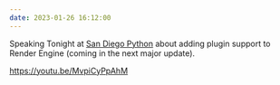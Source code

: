 ```yaml
---
date: 2023-01-26 16:12:00
---
```


Speaking Tonight at [San Diego Python](https://www.meetup.com/pythonsd/events/zxxdbtyfccbjc/) about adding plugin support to Render Engine (coming in the next major update).

https://youtu.be/MvpiCyPpAhM
